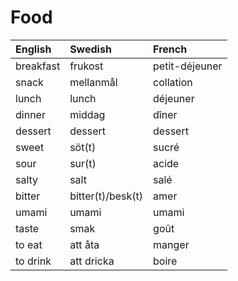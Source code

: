 # Food

| English   | Swedish           | French         |
| :-------- | :---------------- | :------------- |
| breakfast | frukost           | petit-déjeuner |
| snack     | mellanmål         | collation      |
| lunch     | lunch             | déjeuner       |
| dinner    | middag            | dîner          |
| dessert   | dessert           | dessert        |
| sweet     | söt(t)            | sucré          |
| sour      | sur(t)            | acide          |
| salty     | salt              | salé           |
| bitter    | bitter(t)/besk(t) | amer           |
| umami     | umami             | umami          |
| taste     | smak              | goût           |
| to eat    | att åta           | manger         |
| to drink  | att dricka        | boire          |

